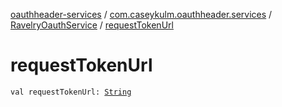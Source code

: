 [oauthheader-services](../../index.md) / [com.caseykulm.oauthheader.services](../index.md) / [RavelryOauthService](index.md) / [requestTokenUrl](.)

# requestTokenUrl

`val requestTokenUrl: `[`String`](https://kotlinlang.org/api/latest/jvm/stdlib/kotlin/-string/index.html)